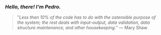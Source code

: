### *Hello, there! I'm Pedro.*
> ″*Less than 10% of the code has to do with the ostensible purpose of the system; the rest deals with input-output, data validation, data structure maintenance, and other housekeeping.*″
 — Mary Shaw
